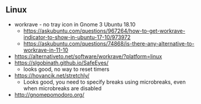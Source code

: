 ## Linux

- workrave - no tray icon in Gnome 3 Ubuntu 18.10
  - https://askubuntu.com/questions/967264/how-to-get-workrave-indicator-to-show-in-ubuntu-17-10/973972
  - https://askubuntu.com/questions/74868/is-there-any-alternative-to-workrave-in-11-10
- https://alternativeto.net/software/workrave/?platform=linux
- https://slgobinath.github.io/SafeEyes/
  - looks good, no way to reset timers
- https://hovancik.net/stretchly/
  - Looks good, you need to specify breaks using microbreaks, even when microbreaks are disabled
- http://gnomepomodoro.org/

